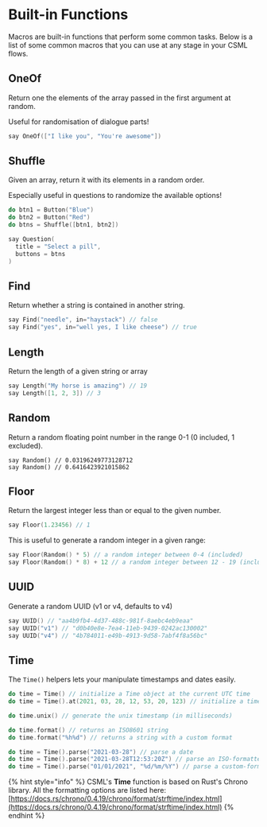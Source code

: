 # Built-in Functions

Macros are built-in functions that perform some common tasks. Below is a list of some common macros that you can use at any stage in your CSML flows.

## OneOf

Return one the elements of the array passed in the first argument at random.

Useful for randomisation of dialogue parts!

```cpp
say OneOf(["I like you", "You're awesome"])
```

## Shuffle

Given an array, return it with its elements in a random order.

Especially useful in questions to randomize the available options!

```cpp
do btn1 = Button("Blue")
do btn2 = Button("Red")
do btns = Shuffle([btn1, btn2])

say Question(
  title = "Select a pill",
  buttons = btns
)
```

## Find

Return whether a string is contained in another string.

```cpp
say Find("needle", in="haystack") // false
say Find("yes", in="well yes, I like cheese") // true
```

## Length

Return the length of a given string or array

```cpp
say Length("My horse is amazing") // 19
say Length([1, 2, 3]) // 3
```

## Random

Return a random floating point number in the range 0-1 \(0 included, 1 excluded\).

```text
say Random() // 0.03196249773128712
say Random() // 0.6416423921015862
```

## Floor

Return the largest integer less than or equal to the given number.

```cpp
say Floor(1.23456) // 1
```

This is useful to generate a random integer in a given range:

```cpp
say Floor(Random() * 5) // a random integer between 0-4 (included)
say Floor(Random() * 8) + 12 // a random integer between 12 - 19 (included)
```

## UUID

Generate a random UUID \(v1 or v4, defaults to v4\)

```cpp
say UUID() // "aa4b9fb4-4d37-488c-981f-8aebc4eb9eaa"
say UUID("v1") // "d0b40e8e-7ea4-11eb-9439-0242ac130002"
say UUID("v4") // "4b784011-e49b-4913-9d58-7abf4f8a56bc"
```

## Time

The `Time()` helpers lets your manipulate timestamps and dates easily. 

```cpp
do time = Time() // initialize a Time object at the current UTC time
do time = Time().at(2021, 03, 28, 12, 53, 20, 123) // initialize a time object at 2021-03-28T12:53:20.123Z

do time.unix() // generate the unix timestamp (in milliseconds)

do time.format() // returns an ISO8601 string
do time.format("%h%d") // returns a string with a custom format

do time = Time().parse("2021-03-28") // parse a date
do time = Time().parse("2021-03-28T12:53:20Z") // parse an ISO-formatted string
do time = Time().parse("01/01/2021", "%d/%m/%Y") // parse a custom-formatted string
```

{% hint style="info" %}
CSML's **Time** function is based on Rust's Chrono library. All the formatting options are listed here: [https://docs.rs/chrono/0.4.19/chrono/format/strftime/index.html](https://docs.rs/chrono/0.4.19/chrono/format/strftime/index.html)
{% endhint %}

